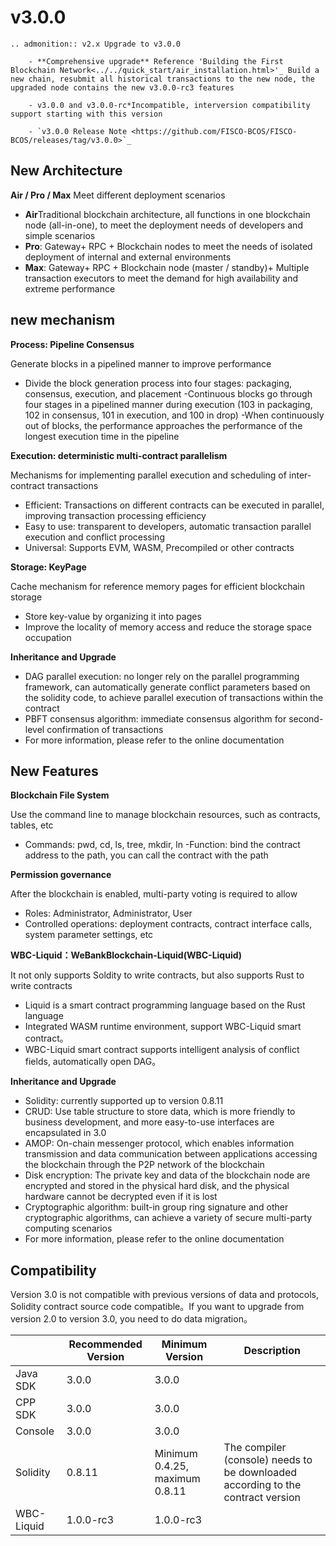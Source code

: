 # v3.0.0

```eval_rst
.. admonition:: v2.x Upgrade to v3.0.0

    - **Comprehensive upgrade** Reference 'Building the First Blockchain Network<../../quick_start/air_installation.html>'_ Build a new chain, resubmit all historical transactions to the new node, the upgraded node contains the new v3.0.0-rc3 features

    - v3.0.0 and v3.0.0-rc*Incompatible, interversion compatibility support starting with this version

    - `v3.0.0 Release Note <https://github.com/FISCO-BCOS/FISCO-BCOS/releases/tag/v3.0.0>`_
```



## New Architecture

**Air / Pro / Max** Meet different deployment scenarios

- **Air**Traditional blockchain architecture, all functions in one blockchain node (all-in-one), to meet the deployment needs of developers and simple scenarios
- **Pro**: Gateway+ RPC + Blockchain nodes to meet the needs of isolated deployment of internal and external environments
- **Max**: Gateway+ RPC + Blockchain node (master / standby)+ Multiple transaction executors to meet the demand for high availability and extreme performance

## new mechanism

**Process: Pipeline Consensus**

Generate blocks in a pipelined manner to improve performance

- Divide the block generation process into four stages: packaging, consensus, execution, and placement
-Continuous blocks go through four stages in a pipelined manner during execution (103 in packaging, 102 in consensus, 101 in execution, and 100 in drop)
-When continuously out of blocks, the performance approaches the performance of the longest execution time in the pipeline

**Execution: deterministic multi-contract parallelism**

Mechanisms for implementing parallel execution and scheduling of inter-contract transactions

- Efficient: Transactions on different contracts can be executed in parallel, improving transaction processing efficiency
- Easy to use: transparent to developers, automatic transaction parallel execution and conflict processing
- Universal: Supports EVM, WASM, Precompiled or other contracts

**Storage: KeyPage**

Cache mechanism for reference memory pages for efficient blockchain storage

* Store key-value by organizing it into pages
* Improve the locality of memory access and reduce the storage space occupation

**Inheritance and Upgrade**

* DAG parallel execution: no longer rely on the parallel programming framework, can automatically generate conflict parameters based on the solidity code, to achieve parallel execution of transactions within the contract
* PBFT consensus algorithm: immediate consensus algorithm for second-level confirmation of transactions
* For more information, please refer to the online documentation

## New Features

**Blockchain File System**

Use the command line to manage blockchain resources, such as contracts, tables, etc

- Commands: pwd, cd, ls, tree, mkdir, ln
-Function: bind the contract address to the path, you can call the contract with the path

**Permission governance**

After the blockchain is enabled, multi-party voting is required to allow

* Roles: Administrator, Administrator, User
* Controlled operations: deployment contracts, contract interface calls, system parameter settings, etc

**WBC-Liquid：WeBankBlockchain-Liquid(WBC-Liquid)**

It not only supports Soldity to write contracts, but also supports Rust to write contracts

- Liquid is a smart contract programming language based on the Rust language
- Integrated WASM runtime environment, support WBC-Liquid smart contract。
- WBC-Liquid smart contract supports intelligent analysis of conflict fields, automatically open DAG。

**Inheritance and Upgrade**

* Solidity: currently supported up to version 0.8.11
* CRUD: Use table structure to store data, which is more friendly to business development, and more easy-to-use interfaces are encapsulated in 3.0
* AMOP: On-chain messenger protocol, which enables information transmission and data communication between applications accessing the blockchain through the P2P network of the blockchain
* Disk encryption: The private key and data of the blockchain node are encrypted and stored in the physical hard disk, and the physical hardware cannot be decrypted even if it is lost
* Cryptographic algorithm: built-in group ring signature and other cryptographic algorithms, can achieve a variety of secure multi-party computing scenarios
* For more information, please refer to the online documentation

## Compatibility

Version 3.0 is not compatible with previous versions of data and protocols, Solidity contract source code compatible。If you want to upgrade from version 2.0 to version 3.0, you need to do data migration。

|            | Recommended Version| Minimum Version| Description|
| ---------- | --------- | ------------------------ | ---------------------------------- |
| Java SDK   | 3.0.0     | 3.0.0                    |                                    |
| CPP SDK    | 3.0.0     | 3.0.0                    |                                    |
| Console    | 3.0.0     | 3.0.0                    |                                    |
| Solidity   | 0.8.11    | Minimum 0.4.25, maximum 0.8.11| The compiler (console) needs to be downloaded according to the contract version|
| WBC-Liquid | 1.0.0-rc3 | 1.0.0-rc3                |                                    |
